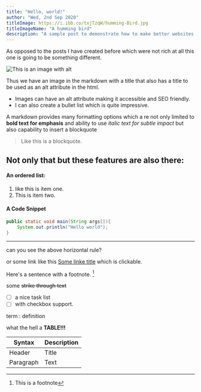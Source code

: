 ```yaml
---
title: "Hello, world!"
author: "Wed, 2nd Sep 2020"
titleImage: https://i.ibb.co/txjTzqW/humming-Bird.jpg
titleImageName: "A humming bird"
description: "A sample post to demonstrate how to make better websites which are dynamic but database independent."
---
```


As opposed to the posts I have created before which were not rich at all this one is going to be something different.

![This is an image with alt](https://i.ibb.co/txjTzqW/humming-Bird.jpg)

Thus we have an image in the markdown with a title that also has a title to be used as an alt attribute in the html.

- Images can have an alt attribute making it accessible and SEO friendly.
- I can also create a bullet list which is quite impressive.

A markdown provides many formatting options which a re not only limited to **bold text for emphasis** and ability to use _italic text for subtle impact_ but also capability to insert a blockquote

> Like this is a blockquote.

## Not only that but these features are also there:

#### An ordered list:

1. like this is item one.
2. This is item two.

#### A Code Snippet

```java
public static void main(String args[]){
    System.out.println("Hello world");
}
```

---

can you see the above horizontal rule?

or some link like this [Some linke title](https://www.google.com) which is clickable.

Here's a sentence with a footnote. [^1]

[^1]: This is a footnote

some ~~strike through text~~

- [ ] a nice task list
- [ ] with checkbox support.

term
: definition

what the hell a **TABLE!!!**

| Syntax    | Description |
| --------- | ----------- |
| Header    | Title       |
| Paragraph | Text        |
